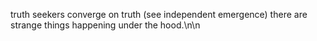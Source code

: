 truth seekers converge on truth (see independent emergence) there are strange things happening under the hood.\n\n
